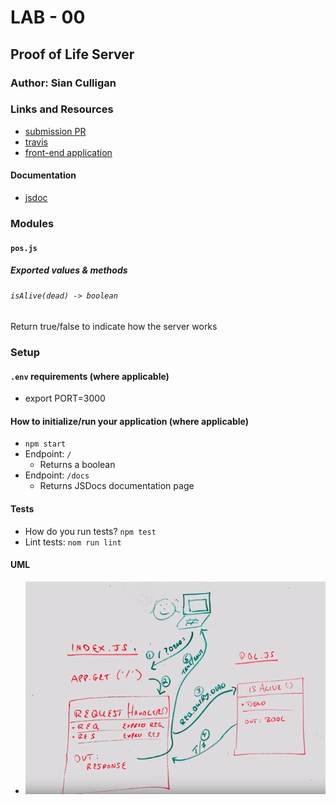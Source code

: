 # LAB - 00

## Proof of Life Server

### Author: Sian Culligan

### Links and Resources

- [submission PR](https://github.com/sian-401-advanced-javascript/lab-00/pull/1)
- [travis](https://travis-ci.com/github/sian-401-advanced-javascript/lab-00) 
- [front-end application](https://sian-lab-00.herokuapp.com/)

#### Documentation
- [jsdoc](https://sian-lab-00.herokuapp.com/docs)

### Modules
#### `pos.js`
##### Exported values & methods

###### `isAlive(dead) -> boolean`
Return true/false to indicate how the server works


### Setup
#### `.env` requirements (where applicable)
- export PORT=3000

#### How to initialize/run your application (where applicable)
- `npm start`
- Endpoint: `/`
    * Returns a boolean
- Endpoint: `/docs`
    * Returns JSDocs documentation page


#### Tests

- How do you run tests? `npm test`
- Lint tests: `nom run lint`

#### UML
- ![UML](Johns_UML.png)
